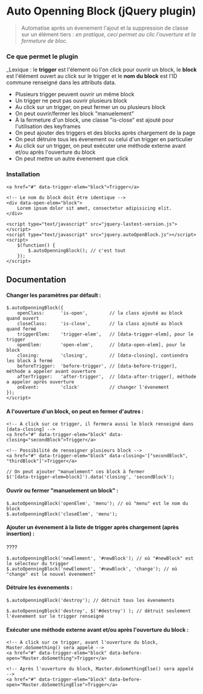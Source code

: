 Auto Openning Block (jQuery plugin)
==================================

> Automatise après un évenement l'ajout et la suppression de classe sur un élément tiers : 
> _en pratique, ceci permet au clic l'ouverture et la fermeture de bloc._


### Ce que permet le plugin ###

_Lexique : le __trigger__ est l'élement où l'on click pour ouvrir un block, le __block__ est l'élément ouvert au click sur le trigger et le __nom du block__ est l'ID commune renseigné dans les attributs data.

- Plusieurs trigger peuvent ouvrir un même block
- Un trigger ne peut pas ouvrir plusieurs block
- Au click sur un trigger, on peut fermer un ou plusieurs block
- On peut ouvrir/fermer les block "manuelement"
- À la fermeture d'un block, une classe "is-close" est ajouté pour l'utilisation des keyframes
- On peut ajouter des triggers et des blocks après chargement de la page
- On peut détruire tous les évenement ou celui d'un trigger en particulier
- Au click sur un trigger, on peut exécuter une méthode externe avant et/ou après l'ouverture du block
- On peut mettre un autre évenement que click


### Installation ###

````
<a href="#" data-trigger-elem="block">Trigger</a>

<!-- Le nom du block doit être identique -->
<div data-open-elem="block">
    Lorem ipsum dolor sit amet, consectetur adipisicing elit.
</div>

<script type="text/javascript" src="jquery-lastest-version.js"></script>
<script type="text/javascript" src="jquery.autoOpenBlock.js"></script>
<script>
    $(function() {
        $.autoOpenningBlock(); // c'est tout
    });
</script>
````


Documentation
-------------

#### Changer les paramètres par défault : ####

````
$.autoOpenningBlock({
    openClass:      'is-open',        // la class ajouté au block quand ouvert
    closeClass:     'is-close',       // la class ajouté au block quand fermé
    triggerElem:    'trigger-elem',   // [data-trigger-elem], pour le trigger
    openElem:       'open-elem',      // [data-open-elem], pour le block
    closing:        'closing',        // [data-closing], contiendra les block à fermé
    beforeTrigger:  'before-trigger', // [data-before-trigger], méthode a appeler avant ouverture
    afterTrigger:   'after-trigger',  // [data-after-trigger], méthode a appeler après ouverture
    onEvent:        'click'           // changer l'évenement
});
</script>
````

#### A l'ouverture d'un block, on peut en fermer d'autres : ####

````
<!-- A click sur ce trigger, il fermera aussi le block renseigné dans [data-closing] -->
<a href="#" data-trigger-elem="block" data-closing="secondBlock">Trigger</a>

<!-- Possibilité de renseigner plusieurs block -->
<a href="#" data-trigger-elem="block" data-closing='["secondBlock", "thirdBlock"]'>Trigger</a>

// On peut ajouter "manuelement" ces block à fermer
$('[data-trigger-elem=block]').data('closing', 'secondBlock');
````


#### Ouvrir ou fermer "manuelement un block" : ####

````
$.autoOpenningBlock('openElem', 'menu'); // où "menu" est le nom du block
$.autoOpenningBlock('closeElem', 'menu');
````


#### Ajouter un évenement à la liste de trigger après chargement (après insertion) : ####

????
````
$.autoOpenningBlock('newElement', '#newBlock'); // où "#newBlock" est le sélecteur du trigger
$.autoOpenningBlock('newElement', '#newBlock', 'change'); // où "change" est le nouvel évenement"
````


#### Détruire les évenements : ####

````
$.autoOpenningBlock('destroy'); // détruit tous les évenements

$.autoOpenningBlock('destroy', $('#destroy') ); // détruit seulement l'évenement sur le trigger renseigné
````


#### Exécuter une méthode externe avant et/ou après l'ouverture du block : ####

````
<!-- A click sur ce trigger, avant l'ouverture du block, Master.doSomething() sera appelé -->
<a href="#" data-trigger-elem="block" data-before-open="Master.doSomething">Trigger</a>

<!-- Après l'ouverture du block, Master.doSomethingElse() sera appelé -->
<a href="#" data-trigger-elem="block" data-before-open="Master.doSomethingElse">Trigger</a>
````